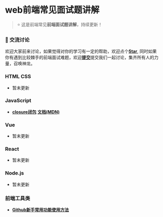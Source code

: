 # web前端常见面试题讲解

> :star: 这是前端常见**前端面试题讲解**，持续更新！

### :baby_chick: 交流讨论
欢迎大家前来讨论，如果觉得对你的学习有一定的帮助，欢迎点个[**Star**](https://github.com/jackChenJJJ/webinterview), 同时如果你有遇到比较棘手的前端面试难题，欢迎[**提交**](https://github.com/jackChenJJJ/webinterview/issues/1)提交我们一起讨论，集齐所有人的力量，召唤神龙。


### HTML CSS
- 暂未更新

### JavaScript 
- [**closure闭包**](https://www.bilibili.com/video/BV1xh411i74F) [**文档(MDN)**](https://developer.mozilla.org/zh-CN/docs/Web/JavaScript/Closures)

### Vue
- 暂未更新

### React
- 暂未更新

### Node.js
- 暂未更新

### 前端工具类
- [**Github新手常用功能使用方法**](https://www.devxiaolong.com/article/8c0322a0-b926-485c-8544-f31fe722c076)
